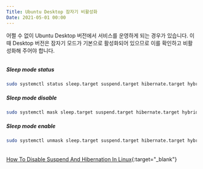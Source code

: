 ```yaml
---
Title: Ubuntu Desktop 잠자기 비활성화
Date: 2021-05-01 00:00
---
```



어쩔 수 없이 Ubuntu Desktop 버전에서 서비스를 운영하게 되는 경우가 있습니다.
이때 Desktop 버전은 잠자기 모드가 기본으로 활성화되어 있으므로 이를 확인하고 비활성화해 주어야 합니다.

######

##### Sleep mode status

```bash
sudo systemctl status sleep.target suspend.target hibernate.target hybrid-sleep.target
```

##### Sleep mode disable

```bash
sudo systemctl mask sleep.target suspend.target hibernate.target hybrid-sleep.target
```

##### Sleep mode enable

```bash
sudo systemctl unmask sleep.target suspend.target hibernate.target hybrid-sleep.target
```

######

[How To Disable Suspend And Hibernation In Linux](https://ostechnix.com/linux-tips-disable-suspend-and-hibernation/){:target="_blank"}
